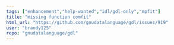 ```yaml
---
tags: ["enhancement","help-wanted","idl/gdl-only","mpfit"]
title: "missing function comfit"
html_url: "https://github.com/gnudatalanguage/gdl/issues/919"
user: "brandy125"
repo: "gnudatalanguage/gdl"
---
```


